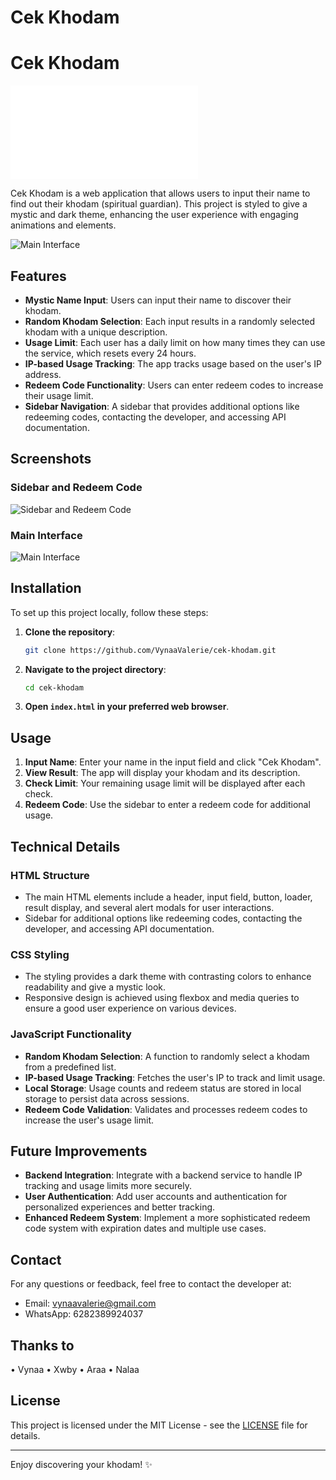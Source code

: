 # Cek Khodam

# Cek Khodam


![Main Interface](/source/cekkhodam.html)

Cek Khodam is a web application that allows users to input their name to find out their khodam (spiritual guardian). This project is styled to give a mystic and dark theme, enhancing the user experience with engaging animations and elements.

![Main Interface](https://telegra.ph/file/158d6518af3cc4f5dc83b.jpg)

## Features

- **Mystic Name Input**: Users can input their name to discover their khodam.
- **Random Khodam Selection**: Each input results in a randomly selected khodam with a unique description.
- **Usage Limit**: Each user has a daily limit on how many times they can use the service, which resets every 24 hours.
- **IP-based Usage Tracking**: The app tracks usage based on the user's IP address.
- **Redeem Code Functionality**: Users can enter redeem codes to increase their usage limit.
- **Sidebar Navigation**: A sidebar that provides additional options like redeeming codes, contacting the developer, and accessing API documentation.

## Screenshots

### Sidebar and Redeem Code

![Sidebar and Redeem Code](https://telegra.ph/file/f19b196633120d7d51158.jpg)

### Main Interface

![Main Interface](https://telegra.ph/file/158d6518af3cc4f5dc83b.jpg)

## Installation

To set up this project locally, follow these steps:

1. **Clone the repository**:
    ```sh
    git clone https://github.com/VynaaValerie/cek-khodam.git
    ```
2. **Navigate to the project directory**:
    ```sh
    cd cek-khodam
    ```

3. **Open `index.html` in your preferred web browser**.

## Usage

1. **Input Name**: Enter your name in the input field and click "Cek Khodam".
2. **View Result**: The app will display your khodam and its description.
3. **Check Limit**: Your remaining usage limit will be displayed after each check.
4. **Redeem Code**: Use the sidebar to enter a redeem code for additional usage.

## Technical Details

### HTML Structure

- The main HTML elements include a header, input field, button, loader, result display, and several alert modals for user interactions.
- Sidebar for additional options like redeeming codes, contacting the developer, and accessing API documentation.

### CSS Styling

- The styling provides a dark theme with contrasting colors to enhance readability and give a mystic look.
- Responsive design is achieved using flexbox and media queries to ensure a good user experience on various devices.

### JavaScript Functionality

- **Random Khodam Selection**: A function to randomly select a khodam from a predefined list.
- **IP-based Usage Tracking**: Fetches the user's IP to track and limit usage.
- **Local Storage**: Usage counts and redeem status are stored in local storage to persist data across sessions.
- **Redeem Code Validation**: Validates and processes redeem codes to increase the user's usage limit.

## Future Improvements

- **Backend Integration**: Integrate with a backend service to handle IP tracking and usage limits more securely.
- **User Authentication**: Add user accounts and authentication for personalized experiences and better tracking.
- **Enhanced Redeem System**: Implement a more sophisticated redeem code system with expiration dates and multiple use cases.

## Contact

For any questions or feedback, feel free to contact the developer at:
- Email: vynaavalerie@gmail.com
- WhatsApp: 6282389924037
## Thanks to
• Vynaa
• Xwby
• Araa
• Nalaa
## License

This project is licensed under the MIT License - see the [LICENSE](LICENSE) file for details.

---
Enjoy discovering your khodam! ✨
